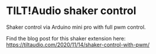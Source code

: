 # TILT!Audio shaker control

Shaker control via Arduino mini pro with full pwm control.

Find the blog post for this shaker extension here: https://tiltaudio.com/2020/11/14/shaker-control-with-pwm/
